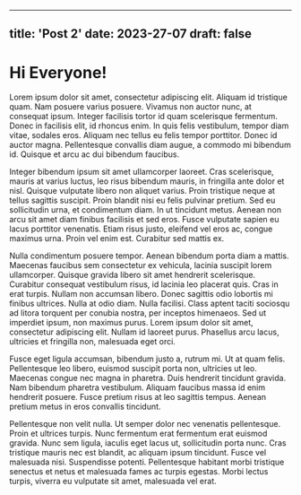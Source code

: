 
---
title: 'Post 2'
date: 2023-27-07
draft: false
---

# Hi Everyone!

Lorem ipsum dolor sit amet, consectetur adipiscing elit. Aliquam id tristique quam. Nam posuere varius posuere. Vivamus non auctor nunc, at consequat ipsum. Integer facilisis tortor id quam scelerisque fermentum. Donec in facilisis elit, id rhoncus enim. In quis felis vestibulum, tempor diam vitae, sodales eros. Aliquam nec tellus eu felis tempor porttitor. Donec id auctor magna. Pellentesque convallis diam augue, a commodo mi bibendum id. Quisque et arcu ac dui bibendum faucibus.

Integer bibendum ipsum sit amet ullamcorper laoreet. Cras scelerisque, mauris at varius luctus, leo risus bibendum mauris, in fringilla ante dolor et nisl. Quisque vulputate libero non aliquet varius. Proin tristique neque at tellus sagittis suscipit. Proin blandit nisi eu felis pulvinar pretium. Sed eu sollicitudin urna, et condimentum diam. In ut tincidunt metus. Aenean non arcu sit amet diam finibus facilisis et sed eros. Fusce vulputate sapien eu lacus porttitor venenatis. Etiam risus justo, eleifend vel eros ac, congue maximus urna. Proin vel enim est. Curabitur sed mattis ex.

Nulla condimentum posuere tempor. Aenean bibendum porta diam a mattis. Maecenas faucibus sem consectetur ex vehicula, lacinia suscipit lorem ullamcorper. Quisque gravida libero sit amet hendrerit scelerisque. Curabitur consequat vestibulum risus, id lacinia leo placerat quis. Cras in erat turpis. Nullam non accumsan libero. Donec sagittis odio lobortis mi finibus ultrices. Nulla at odio diam. Nulla facilisi. Class aptent taciti sociosqu ad litora torquent per conubia nostra, per inceptos himenaeos. Sed ut imperdiet ipsum, non maximus purus. Lorem ipsum dolor sit amet, consectetur adipiscing elit. Nullam id laoreet purus. Phasellus arcu lacus, ultricies et fringilla non, malesuada eget orci.

Fusce eget ligula accumsan, bibendum justo a, rutrum mi. Ut at quam felis. Pellentesque leo libero, euismod suscipit porta non, ultricies ut leo. Maecenas congue nec magna in pharetra. Duis hendrerit tincidunt gravida. Nam bibendum pharetra vestibulum. Aliquam faucibus massa id enim hendrerit posuere. Fusce pretium risus at leo sagittis tempus. Aenean pretium metus in eros convallis tincidunt.

Pellentesque non velit nulla. Ut semper dolor nec venenatis pellentesque. Proin et ultrices turpis. Nunc fermentum erat fermentum erat euismod gravida. Nunc sem ligula, iaculis eget lacus ut, sollicitudin porta nunc. Cras tristique mauris nec est blandit, ac aliquam ipsum tincidunt. Fusce vel malesuada nisi. Suspendisse potenti. Pellentesque habitant morbi tristique senectus et netus et malesuada fames ac turpis egestas. Morbi lectus turpis, viverra eu vulputate sit amet, malesuada vel erat.
